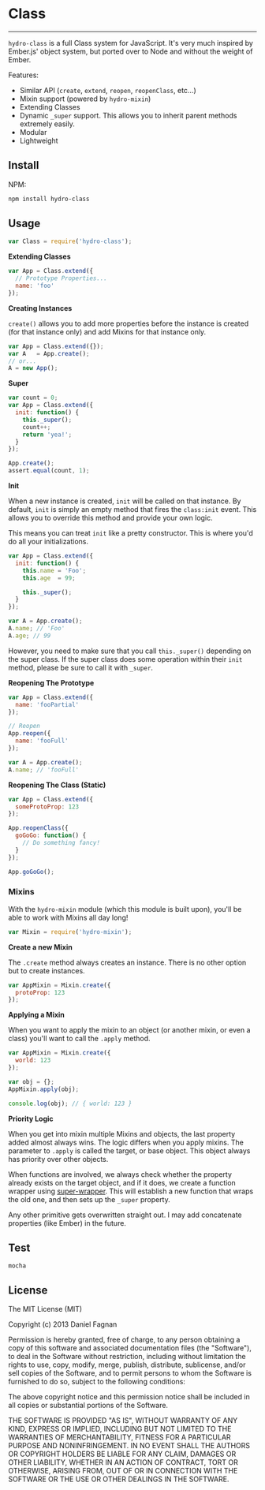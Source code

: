 # Class
---

`hydro-class` is a full Class system for JavaScript. It's very much inspired by Ember.js' object system, but ported over to Node and without the weight of Ember.

Features:
  * Similar API (`create`, `extend`, `reopen`, `reopenClass`, etc...)
  * Mixin support (powered by `hydro-mixin`)
  * Extending Classes
  * Dynamic `_super` support. This allows you to inherit parent methods extremely easily.
  * Modular
  * Lightweight


## Install

NPM:

```bash
npm install hydro-class
```

## Usage

```js
var Class = require('hydro-class');
```

**Extending Classes**

```js
var App = Class.extend({
  // Prototype Properties...
  name: 'foo'
});
```

**Creating Instances**

`create()` allows you to add more properties
before the instance is created (for that instance only)
and add Mixins for that instance only.

```js
var App = Class.extend({});
var A   = App.create();
// or...
A = new App();
```

**Super**

```js
var count = 0;
var App = Class.extend({
  init: function() {
    this._super();
    count++;
    return 'yea!';
  }
});

App.create();
assert.equal(count, 1);
```

**Init**

When a new instance is created, `init` will be called on that instance. By default, `init` is simply an empty method that fires the `class:init` event. This allows you to override this method and provide your own logic.

This means you can treat `init` like a pretty constructor. This is where you'd do all your initializations.

```js
var App = Class.extend({
  init: function() {
    this.name = 'Foo';
    this.age  = 99;

    this._super();
  }
});

var A = App.create();
A.name; // 'Foo'
A.age; // 99
```

However, you need to make sure that you call `this._super()` depending on the super class. If the super class does some operation within their `init` method, please be sure to call it with `_super`.

**Reopening The Prototype**

```js
var App = Class.extend({
  name: 'fooPartial'
});

// Reopen
App.reopen({
  name: 'fooFull'
});

var A = App.create();
A.name; // 'fooFull'
```

**Reopening The Class (Static)**

```js
var App = Class.extend({
  someProtoProp: 123
});

App.reopenClass({
  goGoGo: function() {
    // Do something fancy!
  }
});

App.goGoGo();
```

### Mixins

With the `hydro-mixin` module (which this module is built upon), you'll be able to work with Mixins all day long!

```js
var Mixin = require('hydro-mixin');
```

**Create a new Mixin**

The `.create` method always creates an instance. There is no other option but to create instances.

```js
var AppMixin = Mixin.create({
  protoProp: 123
});
```

**Applying a Mixin**

When you want to apply the mixin to an object (or another mixin, or even a class) you'll want to call the `.apply` method.

```js
var AppMixin = Mixin.create({
  world: 123
});

var obj = {};
AppMixin.apply(obj);

console.log(obj); // { world: 123 }
```

**Priority Logic**

When you get into mixin multiple Mixins and objects, the last property added almost always wins. The logic differs when you apply mixins. The parameter to `.apply` is called the target, or base object. This object always has priority over other objects.

When functions are involved, we always check whether the property already exists on the target object, and if it does, we create a function wrapper using [super-wrapper](https://www.github.com/TheHydroImpulse/super-wrapper). This will establish a new function that wraps the old one, and then sets up the `_super` property.


Any other primitive gets overwritten straight out. I may add concatenate properties (like Ember) in the future.

## Test

```
mocha
```

## License

The MIT License (MIT)

Copyright (c) 2013 Daniel Fagnan

Permission is hereby granted, free of charge, to any person obtaining a copy of
this software and associated documentation files (the "Software"), to deal in
the Software without restriction, including without limitation the rights to
use, copy, modify, merge, publish, distribute, sublicense, and/or sell copies of
the Software, and to permit persons to whom the Software is furnished to do so,
subject to the following conditions:

The above copyright notice and this permission notice shall be included in all
copies or substantial portions of the Software.

THE SOFTWARE IS PROVIDED "AS IS", WITHOUT WARRANTY OF ANY KIND, EXPRESS OR
IMPLIED, INCLUDING BUT NOT LIMITED TO THE WARRANTIES OF MERCHANTABILITY, FITNESS
FOR A PARTICULAR PURPOSE AND NONINFRINGEMENT. IN NO EVENT SHALL THE AUTHORS OR
COPYRIGHT HOLDERS BE LIABLE FOR ANY CLAIM, DAMAGES OR OTHER LIABILITY, WHETHER
IN AN ACTION OF CONTRACT, TORT OR OTHERWISE, ARISING FROM, OUT OF OR IN
CONNECTION WITH THE SOFTWARE OR THE USE OR OTHER DEALINGS IN THE SOFTWARE.

